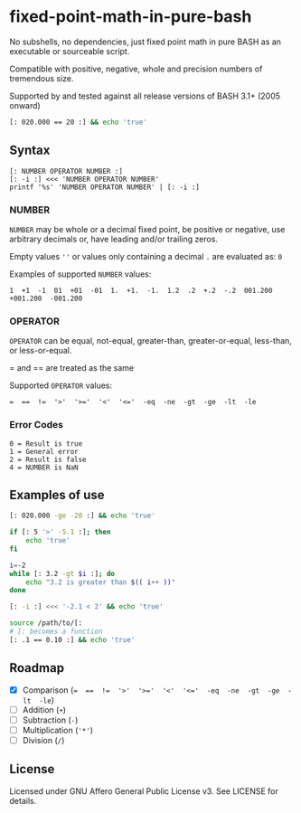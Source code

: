 # fixed-point-math-in-pure-bash

No subshells, no dependencies, just fixed point math in pure BASH as an executable or sourceable script.

Compatible with positive, negative, whole and precision numbers of tremendous size.

Supported by and tested against all release versions of BASH 3.1+ (2005 onward)

```bash
[: 020.000 == 20 :] && echo 'true'
```

## Syntax
```
[: NUMBER OPERATOR NUMBER :]
[: -i :] <<< 'NUMBER OPERATOR NUMBER'
printf '%s' 'NUMBER OPERATOR NUMBER' | [: -i :]
```

### NUMBER
`NUMBER` may be whole or a decimal fixed point, be positive or negative, use arbitrary decimals or, have leading and/or trailing zeros.

Empty values `''` or values only containing a decimal `.` are evaluated as: `0`

Examples of supported `NUMBER` values:
```
1  +1  -1  01  +01  -01  1.  +1.  -1.  1.2  .2  +.2  -.2  001.200  +001.200  -001.200
```

### OPERATOR
`OPERATOR` can be equal, not-equal, greater-than, greater-or-equal, less-than, or less-or-equal.

= and == are treated as the same

Supported `OPERATOR` values:
```
=  ==  !=  '>'  '>='  '<'  '<='  -eq  -ne  -gt  -ge  -lt  -le
```

### Error Codes
```
0 = Result is true
1 = General error
2 = Result is false
4 = NUMBER is NaN
```

## Examples of use
```bash
[: 020.000 -ge -20 :] && echo 'true'
```
```bash
if [: 5 '>' -5.1 :]; then
	echo 'true'
fi
```
```bash
i=-2
while [: 3.2 -gt $i :]; do
	echo "3.2 is greater than $(( i++ ))"
done
```
```bash
[: -i :] <<< '-2.1 < 2' && echo 'true'
```
```bash
source /path/to/[:
# [: becomes a function
[: .1 == 0.10 :] && echo 'true'
```

## Roadmap
- [x] Comparison (` =  ==  !=  '>'  '>='  '<'  '<='  -eq  -ne  -gt  -ge  -lt  -le `)
- [ ] Addition (` + `)
- [ ] Subtraction (` - `)
- [ ] Multiplication (` '*' `)
- [ ] Division (` / `)

## License
Licensed under GNU Affero General Public License v3. See LICENSE for details.
